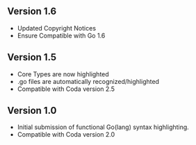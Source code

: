 ## Version 1.6

- Updated Copyright Notices
- Ensure Compatible with Go 1.6

## Version 1.5

- Core Types are now highlighted
- .go files are automatically recognized/highlighted
- Compatible with Coda version 2.5

## Version 1.0

- Initial submission of functional Go(lang) syntax highlighting.
- Compatible with Coda version 2.0
